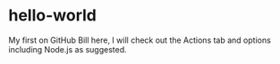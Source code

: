 # hello-world
My first on GitHub
Bill here, I will check out the Actions tab and options including Node.js as suggested. 

